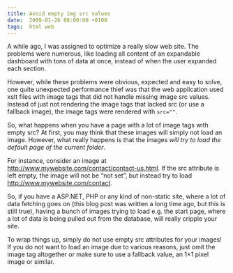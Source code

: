 ```yaml
---
title: Avoid empty img src values
date:  2009-01-26 08:00:00 +0100
tags:  html web
---
```


A while ago, I was assigned to optimize a really slow web site. The problems were
numerous, like loading all content of an expandable dashboard with tons of data at
once, instead of when the user expanded each section.

However, while these problems were obvious, expected and easy to solve, one quite
unexpected performance thief was that the web application used xslt files with image
tags that did not handle missing image src values. Instead of just not rendering the
image tags that lacked src (or use a fallback image), the image tags were rendered
with `src=""`.

So, what happens when you have a page with a lot of image tags with empty src? At
first, you may think that these images will simply not load an image. However, what
really happens is that the images *will try to load the default page of the current
folder*.

For instance, consider an image at http://www.mywebsite.com/contact/contact-us.html.
If the src attribute is left empty, the image will not be “not set”, but instead try
to load http://www.mywebsite.com/contact.

So, if you have a ASP.NET, PHP or any kind of non-static site, where a lot of data
fetching goes on (this blog post was written a long time ago, but this is still true),
having a bunch of images trying to load e.g. the start page, where a lot of data is
being pulled out from the database, will really cripple your site.

To wrap things up, simply do not use empty src attributes for your images! If you do
not want to load an image due to various reasons, just omit the image tag altogether
or make sure to use a fallback value, an 1×1 pixel image or similar.